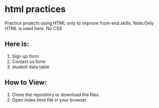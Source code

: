 # html practices
Practice projects using HTML only to improve front-end skills.
Note:Only HTML is used here. No CSS

## Here is:
1. Sign up form
2. Contact us form
3. student data table

## How to View:
1. Clone the repository or download the files.  
2. Open index.html file in your browser.
